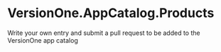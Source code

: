 VersionOne.AppCatalog.Products
==============================

Write your own entry and submit a pull request to be added to the VersionOne app catalog
